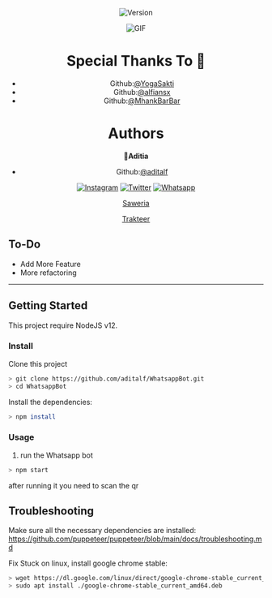 <div align="center">


<p align="center">
  <img alt="Version"  src="https://img.shields.io/badge/-Whatsapp%20Bot-brightgreen?style=for-the-badge"/>
 
</p>

<img align="center" fit="fill" alt="GIF" src="https://media1.giphy.com/media/jAe22Ec5iICCk/giphy.gif?cid=82a1493bl4cg7cre1p1dfhcqnlgp8n0hx0xmo19f1scltfjk&rid=giphy.gif" />

# Special Thanks To 🙏

* Github:[@YogaSakti](https://github.com/YogaSakti)
* Github:[@alfiansx](https://github.com/alfiansx)
* Github:[@MhankBarBar](https://github.com/MhankBarBar)

# Authors

  👤**Aditia**

* Github:[@aditalf](https://github.com/aditalf)

<a href="https://www.instagram.com/aditiaalfians" target="_blank"><img src="https://img.shields.io/badge/Instagram-%23E4405F.svg?&style=flat-square&logo=instagram&logoColor=white" alt="Instagram"></a>
<a href="https://twitter.com/aditiaalfians" target="_blank"><img src="https://img.shields.io/badge/Twitter-%231877F2.svg?&style=flat-square&logo=Twitter&logoColor=white" alt="Twitter"></a>
<a href="https://wa.me/6285799496179" target="_blank"><img src="https://img.shields.io/badge/Whatsapp-%808080.svg?&style=flat-square&logo=Whatsapp&logoColor=white" alt="Whatsapp"></a>

 [Saweria](https://saweria.co/donate/aditiaalfian)
 
 [Trakteer](https://trakteer.id/aditiaalfiansyah)
 

 
</details>
</div>

           
## To-Do
 - Add More Feature
 - More refactoring
 
---

## Getting Started

This project require NodeJS v12.

### Install
Clone this project

```bash
> git clone https://github.com/aditalf/WhatsappBot.git
> cd WhatsappBot
```

Install the dependencies:

```bash
> npm install
```

### Usage
1. run the Whatsapp bot

```bash
> npm start
```

after running it you need to scan the qr

## Troubleshooting
Make sure all the necessary dependencies are installed: https://github.com/puppeteer/puppeteer/blob/main/docs/troubleshooting.md

Fix Stuck on linux, install google chrome stable: 
```bash
> wget https://dl.google.com/linux/direct/google-chrome-stable_current_amd64.deb
> sudo apt install ./google-chrome-stable_current_amd64.deb
```
